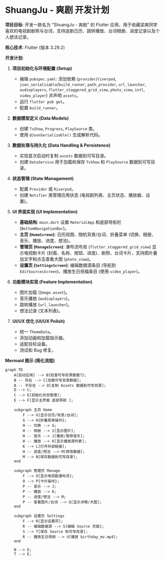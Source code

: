 # ShuangJu - 爽剧 开发计划

**项目目标**: 开发一款名为 "ShuangJu - 爽剧" 的 Flutter 应用，用于收藏梁爽同学喜欢的电视剧剧照与台词，支持追剧日历、跳转播放、台词相册、进度记录以及个人想法记录。

**核心技术**: Flutter (版本 3.29.2)

**开发计划**:

1. **项目初始化与环境配置 (Setup)**

   - 编辑 `pubspec.yaml`: 添加依赖 (`provider`/`riverpod`, `json_serializable`/`build_runner`, `path_provider`, `url_launcher`, `audioplayers`, `flutter_staggered_grid_view`, `photo_view`, `intl`, `video_player`) 并声明 `assets`。
   - 运行 `flutter pub get`。
   - 配置 `build_runner`。

2. **数据模型定义 (Data Models)**

   - 创建 `TvShow`, `Progress`, `PlaySource` 类。
   - 使用 `@JsonSerializable()` 生成解析代码。

3. **数据处理与持久化 (Data Handling & Persistence)**

   - 实现首次启动时复制 `assets` 数据到可写目录。
   - 创建 `DataService` 用于加载和保存 `TvShow` 和 `PlaySource` 数据到可写目录。

4. **状态管理 (State Management)**

   - 配置 `Provider` 或 `Riverpod`。
   - 创建 `Notifier` 类管理应用状态 (电视剧列表、主页状态、播放器、设置)。

5. **UI 界面实现 (UI Implementation)**

   - **基础结构**: `main.dart` 设置 `MaterialApp` 和底部导航栏 (`BottomNavigationBar`)。
   - **主页 (`HomeScreen`)**: 日历视图、随机背景/台词、折叠菜单 (切换、相册、音乐、播放、进度、想法)。
   - **管理页 (`ManageScreen`)**: 瀑布流布局 (`flutter_staggered_grid_view`) 显示电视剧卡片 (封面、名称、按钮、进度)、剧照、台词卡片，支持图片叠加文字和点击查看大图 (`photo_view`)。
   - **设置页 (`SettingsScreen`)**: 编辑数据源条目 (导航到 `EditSourcesScreen`)、播放生日祝福条目 (使用 `video_player`)。

6. **功能模块实现 (Feature Implementation)**

   - 图片加载 (`Image.asset`)。
   - 音乐播放 (`audioplayers`)。
   - 跳转播放 (`url_launcher`)。
   - 想法记录 (文本列表)。

7. **UI/UX 优化 (UI/UX Polish)**
   - 统一 `ThemeData`。
   - 添加动画和加载指示器。
   - 适配目标设备。
   - 测试和 Bug 修复。

**Mermaid 图示 (简化流程)**

```mermaid
graph TD
    A[启动应用] --> B{检查可写目录数据?};
    B -- 存在 --> C[加载可写目录数据];
    B -- 不存在 --> D[复制 Assets 数据到可写目录];
    D --> C;
    C --> E[初始化状态管理];
    E --> F[显示主界面 底部导航 ];

    subgraph 主页 Home
        F --> G[显示日历/背景/台词];
        G --> H{折叠菜单操作};
        H -- 切换 --> G;
        H -- 相册 --> I[显示图片];
        H -- 音乐 --> J[播放/暂停音乐];
        H -- 播放 --> K[显示播放源列表];
        K --> L[打开外部链接];
        H -- 进度/想法 --> M[修改数据];
        M --> N[保存数据到可写目录];
    end

    subgraph 管理页 Manage
        F --> O[显示电视剧瀑布流];
        O --> P{卡片操作};
        P -- 音乐 --> J;
        P -- 播放 --> K;
        P -- 进度/想法 --> M;
        P -- 查看图片/台词 --> Q[显示详情/大图];
    end

    subgraph 设置页 Settings
        F --> R[显示设置项];
        R -- 编辑数据源 --> S[编辑 Source 页面];
        S --> T[保存 Source 到可写目录];
        R -- 播放生日视频 --> U[播放 birthday_mv.mp4];
    end

    N --> E;
    T --> E;
```

